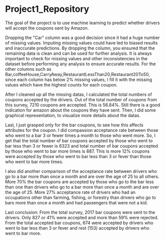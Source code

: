 # Project1_Repository

The goal of the project is to use machine learning to predict whether drivers will accept the coupons sent by Amazon. 

Dropping the "Car" column was a good decision since it had a huge number of missing values. Imputing missing values could have led to biased results and inaccurate predictions. By dropping the column, you ensured that the remaining data is clean and can be used for further analysis. It is always important to check for missing values and other inconsistencies in the dataset before performing any analysis to ensure accurate results.
For the other columns such as Bar,coffeeHouse,CarryAway,RestaurantLessThan20,Restaurant20To50, since each column has below 2% missing values, I fill it with the missing values which have the highest counts for each coupon.

After I cleaned up all the missing datas, I calculated the total numbers of coupons accepted by the drivers. Out of the total number of coupons from this survey, 7210 coupons are accepted. This is 56.84%. Still there is a good indication for amazon about the coupons they have sent. Then, I did some graphical representation, to visualize more details about the datas.

Last, I just grasped only for the bar coupons, to see how this affects attributes for the coupon. I did compassion acceptance rate between those who went to a bar 3 or fewer times a month to those who went more. So, I get that the total number of bar coupons accepted by those who went to bar less than 3 or fewer is 6323 and total number of bar coupons accepted by those who went to bar more times is 887. This is more 12% coupons were accepted by those who went to bar less than 3 or fever than those who went to bar more times.

I also did another comparison of the acceptance rate between drivers who go to a bar more than once a month and are over the age of 25 to all others. More 70% the bar coupons are accepted by those who go to the bar less than one than drivers who go to a bar more than once a month and are over the age of 25. More 27% acceptance rate of  drivers who had an occupations other than farming, fishing, or forestry than drivers who go to bars more than once a month and had passengers that were not a kid.

Last conclusion:
From the total survey, 2017 bar coupons were sent to the drivers. Only 827 or 41% were accepted and more than 59% were rejected. From the total accepted bar coupons, 674 were accepted by drivers who went to bar less than 3 or fever and rest (153) accepted by drivers who went to bar more.




